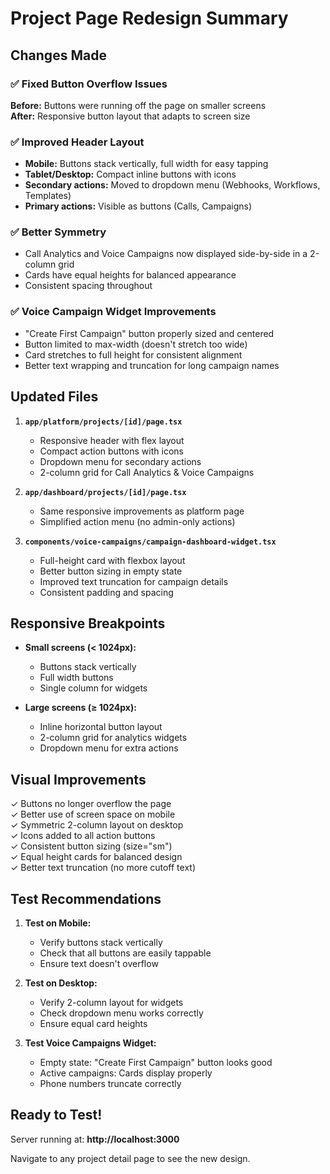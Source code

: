 # Project Page Redesign Summary

## Changes Made

### ✅ Fixed Button Overflow Issues
**Before:** Buttons were running off the page on smaller screens  
**After:** Responsive button layout that adapts to screen size

### ✅ Improved Header Layout
- **Mobile:** Buttons stack vertically, full width for easy tapping
- **Tablet/Desktop:** Compact inline buttons with icons
- **Secondary actions:** Moved to dropdown menu (Webhooks, Workflows, Templates)
- **Primary actions:** Visible as buttons (Calls, Campaigns)

### ✅ Better Symmetry
- Call Analytics and Voice Campaigns now displayed side-by-side in a 2-column grid
- Cards have equal heights for balanced appearance
- Consistent spacing throughout

### ✅ Voice Campaign Widget Improvements
- "Create First Campaign" button properly sized and centered
- Button limited to max-width (doesn't stretch too wide)
- Card stretches to full height for consistent alignment
- Better text wrapping and truncation for long campaign names

## Updated Files

1. **`app/platform/projects/[id]/page.tsx`**
   - Responsive header with flex layout
   - Compact action buttons with icons
   - Dropdown menu for secondary actions
   - 2-column grid for Call Analytics & Voice Campaigns

2. **`app/dashboard/projects/[id]/page.tsx`**
   - Same responsive improvements as platform page
   - Simplified action menu (no admin-only actions)

3. **`components/voice-campaigns/campaign-dashboard-widget.tsx`**
   - Full-height card with flexbox layout
   - Better button sizing in empty state
   - Improved text truncation for campaign details
   - Consistent padding and spacing

## Responsive Breakpoints

- **Small screens (< 1024px):**
  - Buttons stack vertically
  - Full width buttons
  - Single column for widgets
  
- **Large screens (≥ 1024px):**
  - Inline horizontal button layout
  - 2-column grid for analytics widgets
  - Dropdown menu for extra actions

## Visual Improvements

✓ Buttons no longer overflow the page  
✓ Better use of screen space on mobile  
✓ Symmetric 2-column layout on desktop  
✓ Icons added to all action buttons  
✓ Consistent button sizing (size="sm")  
✓ Equal height cards for balanced design  
✓ Better text truncation (no more cutoff text)  

## Test Recommendations

1. **Test on Mobile:**
   - Verify buttons stack vertically
   - Check that all buttons are easily tappable
   - Ensure text doesn't overflow

2. **Test on Desktop:**
   - Verify 2-column layout for widgets
   - Check dropdown menu works correctly
   - Ensure equal card heights

3. **Test Voice Campaigns Widget:**
   - Empty state: "Create First Campaign" button looks good
   - Active campaigns: Cards display properly
   - Phone numbers truncate correctly

## Ready to Test!

Server running at: **http://localhost:3000**

Navigate to any project detail page to see the new design.
